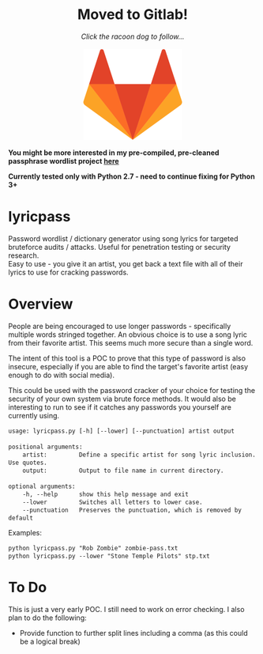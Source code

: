 <meta name="description" content="Password wordlist generator using song lyrics for targeted bruteforce audits / attacks. Useful for penetration testing or security research." />

<div align="center">
<h1>Moved to Gitlab!</h1>
<i>Click the racoon dog to follow...</i></br></br>
<a href="https://gitlab.com/initstring/lyricpass"> <img src="gl.png"></a>
</div>

**You might be more interested in my pre-compiled, pre-cleaned passphrase wordlist project [here](https://github.com/initstring/passphrase-cracker)**

**Currently tested only with Python 2.7 - need to continue fixing for Python 3+**

# lyricpass
Password wordlist / dictionary generator using song lyrics for targeted bruteforce audits / attacks. Useful for penetration testing or security research.<br>
Easy to use - you give it an artist, you get back a text file with all of their lyrics to use for cracking passwords.


# Overview
People are being encouraged to use longer passwords - specifically multiple words stringed together.
An obvious choice is to use a song lyric from their favorite artist. This seems much more secure than a single word.

The intent of this tool is a POC to prove that this type of password is also insecure, especially if you are able to
find the target's favorite artist (easy enough to do with social media).

This could be used with the password cracker of your choice for testing the security of your own system via brute force methods. It would also be interesting to run to see if it catches any passwords you yourself are currently using.

```
usage: lyricpass.py [-h] [--lower] [--punctuation] artist output

positional arguments:
    artist:         Define a specific artist for song lyric inclusion. Use quotes.
    output:         Output to file name in current directory.

optional arguments:
    -h, --help      show this help message and exit
    --lower         Switches all letters to lower case.
    --punctuation   Preserves the punctuation, which is removed by default
```
Examples:<Br>
```
python lyricpass.py "Rob Zombie" zombie-pass.txt
python lyricpass.py --lower "Stone Temple Pilots" stp.txt
```

# To Do
This is just a very early POC. I still need to work on error checking. I also plan to do the following:
- Provide function to further split lines including a comma (as this could be a logical break)
